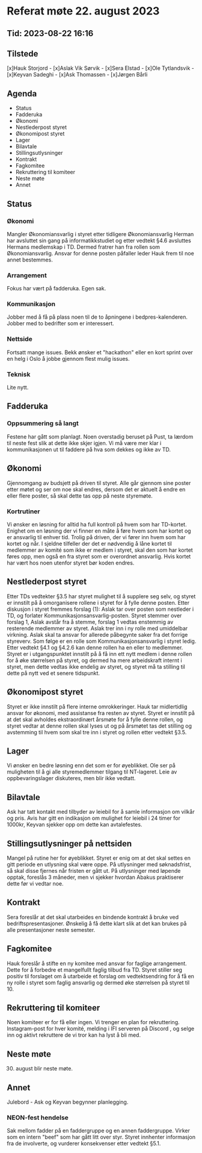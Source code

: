 # Referat møte 22. august 2023
## Tid: 2023-08-22 16:16

## Tilstede
[x]Hauk Storjord - [x]Aslak Vik Sørvik - [x]Sera Elstad - [x]Ole Tytlandsvik - [x]Keyvan Sadeghi - [x]Ask Thomassen - [x]Jørgen Bårli

## Agenda
* Status
* Fadderuka
* Økonomi
* Nestlederpost styret
* Økonomipost styret
* Lager
* Bilavtale
* Stillingsutlysninger
* Kontrakt
* Fagkomitee
* Rekruttering til komiteer
* Neste møte
* Annet

## Status

### Økonomi
Mangler Økonomiansvarlig i styret etter tidligere Økonomiansvarlig Herman har avsluttet sin gang på informatikkstudiet og etter vedtekt §4.6 avsluttes Hermans medlemskap i TD. Dermed fratrer han fra rollen som Økonomiansvarlig. 
Ansvar for denne posten påfaller leder Hauk frem til noe annet bestemmes.

### Arrangement
Fokus har vært på fadderuka. Egen sak.

### Kommunikasjon
Jobber med å få på plass noen til de to åpningene i bedpres-kalenderen. Jobber med to bedrifter som er interessert.

### Nettside
Fortsatt mange issues. Bekk ønsker et "hackathon" eller en kort sprint over en helg i Oslo å jobbe gjennom flest mulig issues.

### Teknisk
Lite nytt.

## Fadderuka
### Oppsummering så langt
Festene har gått som planlagt. Noen overstadig beruset på Pust, ta lærdom til neste fest slik at dette ikke skjer igjen. Vi må være mer klar i kommunikasjonen ut til faddere på hva som dekkes og ikke av TD.

## Økonomi
Gjennomgang av budsjett på driven til styret. Alle går gjennom sine poster etter møtet og ser om noe skal endres, dersom det er aktuelt å endre en eller flere poster, så skal dette tas opp på neste styremøte.

### Kortrutiner
Vi ønsker en løsning for alltid ha full kontroll på hvem som har TD-kortet. Enighet om en løsning der vi finner en måte å føre hvem som har kortet og er ansvarlig til enhver tid. Trolig på driven, der vi fører inn hvem som har kortet og når. I sjeldne tilfeller der det er nødvendig å låne kortet til medlemmer av komité som ikke er medlem i styret, skal den som har kortet føres opp, men også en fra styret som er overordnet ansvarlig.
Hvis kortet har vært hos noen utenfor styret bør koden endres.

## Nestlederpost styret
Etter TDs vedtekter §3.5 har styret mulighet til å supplere seg selv, og styret er innstilt på å omorganisere rollene i styret for å fylle denne posten.
Etter diskusjon i styret fremmes forslag (1): Aslak tar over posten som nestleder i TD, og forlater Kommunikasjonsansvarlig-posten.
Styret stemmer over forslag 1, Aslak avstår fra å stemme, forslag 1 vedtas enstemmig av resterende medlemmer av styret.
Aslak trer inn i ny rolle med umiddelbar virkning. Aslak skal ta ansvar for allerede påbegynte saker fra det forrige styreverv.
Som følge er en rolle som Kommunikasjonsansvarlig i styret ledig. Etter vedtekt §4.1 og §4.2.6 kan denne rollen ha en eller to medlemmer. Styret er i utgangspunktet innstilt på å få inn ett nytt medlem i denne rollen for å øke størrelsen på styret, og dermed ha mere arbeidskraft internt i styret, men dette vedtas ikke endelig av styret, og styret må ta stilling til dette på nytt ved et senere tidspunkt.

## Økonomipost styret
Styret er ikke innstilt på flere interne omrokkeringer. Hauk tar midlertidlig ansvar for økonomi, med assistanse fra resten av styret.
Styret er innstilt på at det skal avholdes ekstraordinært årsmøte for å fylle denne rollen, og styret vedtar at denne rollen skal lyses ut og på årsmøtet tas det stilling og avstemming til hvem som skal tre inn i styret og rollen etter vedtekt §3.5.

## Lager
Vi ønsker en bedre løsning enn det som er for øyeblikket. Ole ser på muligheten til å gi alle styremedlemmer tilgang til NT-lageret. 
Leie av oppbevaringslager diskuteres, men blir ikke vedtatt.

## Bilavtale
Ask har tatt kontakt med tilbyder av leiebil for å samle informasjon om vilkår og pris.
Avis har gitt en indikasjon om mulighet for leiebil i 24 timer for 1000kr, Keyvan sjekker opp om dette kan avtalefestes.

## Stillingsutlysninger på nettsiden
Mangel på rutine her for øyeblikket. 
Styret er enig om at det skal settes en gitt periode en utlysning skal være oppe. På utlysninger med søknadsfrist, så skal disse fjernes når fristen er gått ut. På utlysninger med løpende opptak, foreslås 3 måneder, men vi sjekker hvordan Abakus praktiserer dette før vi vedtar noe.

## Kontrakt
Sera foreslår at det skal utarbeides en bindende kontrakt å bruke ved bedriftspresentasjoner. Ønskelig å få dette klart slik at det kan brukes på alle presentasjoner neste semester.

## Fagkomitee
Hauk foreslår å stifte en ny komitee med ansvar for faglige arrangement. Dette for å forbedre et mangelfullt faglig tilbud fra TD.
Styret stiller seg positiv til forslaget om å utarbeide et forslag om vedtektsendring for å få en ny rolle i styret som faglig ansvarlig og dermed øke størrelsen på styret til 10.

## Rekruttering til komiteer
Noen komiteer er for få eller ingen. Vi trenger en plan for rekruttering. Instagram-post for hver komité, melding i IFI serveren på Discord , og selge inn og aktivt rekruttere de vi tror kan ha lyst å bli med.

## Neste møte
30. august blir neste møte.

## Annet
Julebord - Ask og Keyvan begynner planlegging.

### NEON-fest hendelse
Sak mellom fadder på en faddergruppe og en annen faddergruppe. Virker som en intern "beef" som har gått litt over styr. 
Styret innhenter informasjon fra de involverte, og vurderer konsekvenser etter vedtekt §5.1.

